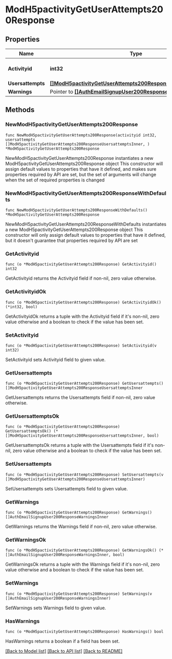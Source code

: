 # ModH5pactivityGetUserAttempts200Response

## Properties

Name | Type | Description | Notes
------------ | ------------- | ------------- | -------------
**Activityid** | **int32** | Activity course module ID | 
**Usersattempts** | [**[]ModH5pactivityGetUserAttempts200ResponseUsersattemptsInner**](ModH5pactivityGetUserAttempts200ResponseUsersattemptsInner.md) |  | 
**Warnings** | Pointer to [**[]AuthEmailSignupUser200ResponseWarningsInner**](AuthEmailSignupUser200ResponseWarningsInner.md) |  | [optional] 

## Methods

### NewModH5pactivityGetUserAttempts200Response

`func NewModH5pactivityGetUserAttempts200Response(activityid int32, usersattempts []ModH5pactivityGetUserAttempts200ResponseUsersattemptsInner, ) *ModH5pactivityGetUserAttempts200Response`

NewModH5pactivityGetUserAttempts200Response instantiates a new ModH5pactivityGetUserAttempts200Response object
This constructor will assign default values to properties that have it defined,
and makes sure properties required by API are set, but the set of arguments
will change when the set of required properties is changed

### NewModH5pactivityGetUserAttempts200ResponseWithDefaults

`func NewModH5pactivityGetUserAttempts200ResponseWithDefaults() *ModH5pactivityGetUserAttempts200Response`

NewModH5pactivityGetUserAttempts200ResponseWithDefaults instantiates a new ModH5pactivityGetUserAttempts200Response object
This constructor will only assign default values to properties that have it defined,
but it doesn't guarantee that properties required by API are set

### GetActivityid

`func (o *ModH5pactivityGetUserAttempts200Response) GetActivityid() int32`

GetActivityid returns the Activityid field if non-nil, zero value otherwise.

### GetActivityidOk

`func (o *ModH5pactivityGetUserAttempts200Response) GetActivityidOk() (*int32, bool)`

GetActivityidOk returns a tuple with the Activityid field if it's non-nil, zero value otherwise
and a boolean to check if the value has been set.

### SetActivityid

`func (o *ModH5pactivityGetUserAttempts200Response) SetActivityid(v int32)`

SetActivityid sets Activityid field to given value.


### GetUsersattempts

`func (o *ModH5pactivityGetUserAttempts200Response) GetUsersattempts() []ModH5pactivityGetUserAttempts200ResponseUsersattemptsInner`

GetUsersattempts returns the Usersattempts field if non-nil, zero value otherwise.

### GetUsersattemptsOk

`func (o *ModH5pactivityGetUserAttempts200Response) GetUsersattemptsOk() (*[]ModH5pactivityGetUserAttempts200ResponseUsersattemptsInner, bool)`

GetUsersattemptsOk returns a tuple with the Usersattempts field if it's non-nil, zero value otherwise
and a boolean to check if the value has been set.

### SetUsersattempts

`func (o *ModH5pactivityGetUserAttempts200Response) SetUsersattempts(v []ModH5pactivityGetUserAttempts200ResponseUsersattemptsInner)`

SetUsersattempts sets Usersattempts field to given value.


### GetWarnings

`func (o *ModH5pactivityGetUserAttempts200Response) GetWarnings() []AuthEmailSignupUser200ResponseWarningsInner`

GetWarnings returns the Warnings field if non-nil, zero value otherwise.

### GetWarningsOk

`func (o *ModH5pactivityGetUserAttempts200Response) GetWarningsOk() (*[]AuthEmailSignupUser200ResponseWarningsInner, bool)`

GetWarningsOk returns a tuple with the Warnings field if it's non-nil, zero value otherwise
and a boolean to check if the value has been set.

### SetWarnings

`func (o *ModH5pactivityGetUserAttempts200Response) SetWarnings(v []AuthEmailSignupUser200ResponseWarningsInner)`

SetWarnings sets Warnings field to given value.

### HasWarnings

`func (o *ModH5pactivityGetUserAttempts200Response) HasWarnings() bool`

HasWarnings returns a boolean if a field has been set.


[[Back to Model list]](../README.md#documentation-for-models) [[Back to API list]](../README.md#documentation-for-api-endpoints) [[Back to README]](../README.md)


